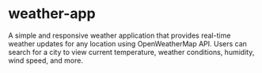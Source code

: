 # weather-app
  A simple and responsive weather application that provides real-time weather updates for any location using OpenWeatherMap API. Users can search for a city to view current temperature, weather conditions, humidity, wind speed, and more.
